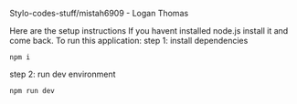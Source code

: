 Stylo-codes-stuff/mistah6909 - Logan Thomas

Here are the setup instructions If you havent installed node.js install it and come back.
To run this application:
step 1: install dependencies
```
npm i
```
step 2: run dev environment
```
npm run dev
```
